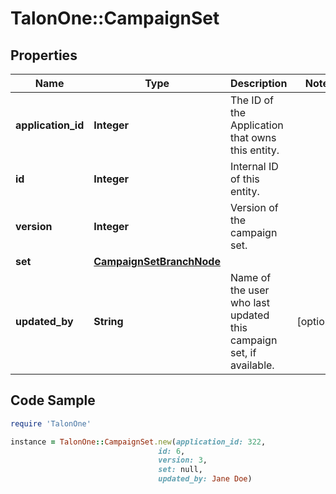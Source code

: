 # TalonOne::CampaignSet

## Properties

Name | Type | Description | Notes
------------ | ------------- | ------------- | -------------
**application_id** | **Integer** | The ID of the Application that owns this entity. | 
**id** | **Integer** | Internal ID of this entity. | 
**version** | **Integer** | Version of the campaign set. | 
**set** | [**CampaignSetBranchNode**](CampaignSetBranchNode.md) |  | 
**updated_by** | **String** | Name of the user who last updated this campaign set, if available. | [optional] 

## Code Sample

```ruby
require 'TalonOne'

instance = TalonOne::CampaignSet.new(application_id: 322,
                                 id: 6,
                                 version: 3,
                                 set: null,
                                 updated_by: Jane Doe)
```


